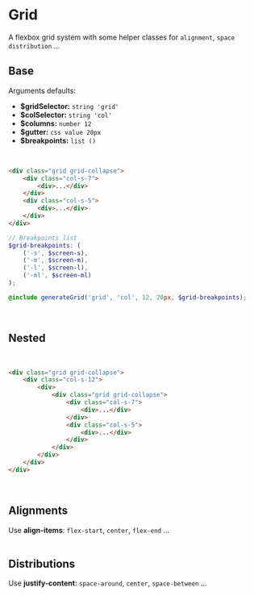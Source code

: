 # Grid 

A flexbox grid system with some helper classes for `alignment`, `space distribution` ...

## Base 
Arguments defaults:
 - **$gridSelector:** `` string 'grid' ``
 - **$colSelector:** `` string 'col' ``
 - **$columns:** `` number 12 ``
 - **$gutter:** `` css value 20px ``
 - **$breakpoints:** `` list () ``

<br/>
<Grid-base></Grid-base>

```html
<div class="grid grid-collapse">
	<div class="col-s-7">
		<div>...</div>
	</div>
	<div class="col-s-5">
		<div>...</div>
	</div>
</div>
```

```scss
// Breakpoints list
$grid-breakpoints: (
	('-s', $screen-s),
	('-m', $screen-m),
	('-l', $screen-l),
	('-ml', $screen-ml)
);

@include generateGrid('grid', 'col', 12, 20px, $grid-breakpoints);
```

<br/>


## Nested
<br/>
<Grid-nested></Grid-nested>

```html
<div class="grid grid-collapse">
	<div class="col-s-12">
		<div>
			<div class="grid grid-collapse">
				<div class="col-s-7">
					<div>...</div>
				</div>
				<div class="col-s-5">
					<div>...</div>
				</div>
			</div>
		</div>
	</div>
</div>
```

<br/>

## Alignments
Use **align-items**: `flex-start`, `center`, `flex-end` ...
<br/>
<br/>
<Grid-align></Grid-align>

## Distributions
Use **justify-content**: `space-around`, `center`, `space-between` ...
<br/>
<br/>
<Grid-distribution></Grid-distribution>